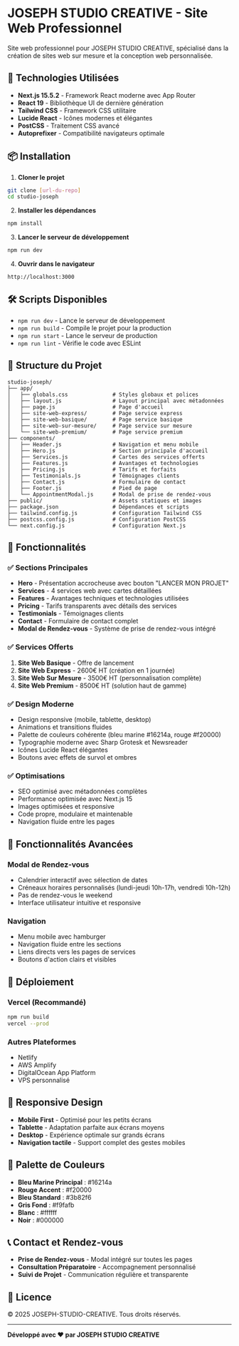 # JOSEPH STUDIO CREATIVE - Site Web Professionnel

Site web professionnel pour JOSEPH STUDIO CREATIVE, spécialisé dans la création de sites web sur mesure et la conception web personnalisée.

## 🚀 Technologies Utilisées

- **Next.js 15.5.2** - Framework React moderne avec App Router
- **React 19** - Bibliothèque UI de dernière génération
- **Tailwind CSS** - Framework CSS utilitaire
- **Lucide React** - Icônes modernes et élégantes
- **PostCSS** - Traitement CSS avancé
- **Autoprefixer** - Compatibilité navigateurs optimale

## 📦 Installation

1. **Cloner le projet**
```bash
git clone [url-du-repo]
cd studio-joseph
```

2. **Installer les dépendances**
```bash
npm install
```

3. **Lancer le serveur de développement**
```bash
npm run dev
```

4. **Ouvrir dans le navigateur**
```
http://localhost:3000
```

## 🛠️ Scripts Disponibles

- `npm run dev` - Lance le serveur de développement
- `npm run build` - Compile le projet pour la production
- `npm run start` - Lance le serveur de production
- `npm run lint` - Vérifie le code avec ESLint

## 📁 Structure du Projet

```
studio-joseph/
├── app/
│   ├── globals.css              # Styles globaux et polices
│   ├── layout.js                # Layout principal avec métadonnées
│   ├── page.js                  # Page d'accueil
│   ├── site-web-express/        # Page service express
│   ├── site-web-basique/        # Page service basique
│   ├── site-web-sur-mesure/     # Page service sur mesure
│   └── site-web-premium/        # Page service premium
├── components/
│   ├── Header.js                # Navigation et menu mobile
│   ├── Hero.js                  # Section principale d'accueil
│   ├── Services.js              # Cartes des services offerts
│   ├── Features.js              # Avantages et technologies
│   ├── Pricing.js               # Tarifs et forfaits
│   ├── Testimonials.js          # Témoignages clients
│   ├── Contact.js               # Formulaire de contact
│   ├── Footer.js                # Pied de page
│   └── AppointmentModal.js      # Modal de prise de rendez-vous
├── public/                      # Assets statiques et images
├── package.json                 # Dépendances et scripts
├── tailwind.config.js           # Configuration Tailwind CSS
├── postcss.config.js            # Configuration PostCSS
└── next.config.js               # Configuration Next.js
```

## 🎨 Fonctionnalités

### ✅ Sections Principales
- **Hero** - Présentation accrocheuse avec bouton "LANCER MON PROJET"
- **Services** - 4 services web avec cartes détaillées
- **Features** - Avantages techniques et technologies utilisées
- **Pricing** - Tarifs transparents avec détails des services
- **Testimonials** - Témoignages clients
- **Contact** - Formulaire de contact complet
- **Modal de Rendez-vous** - Système de prise de rendez-vous intégré

### ✅ Services Offerts
1. **Site Web Basique** - Offre de lancement
2. **Site Web Express** - 2600€ HT (création en 1 journée)
3. **Site Web Sur Mesure** - 3500€ HT (personnalisation complète)
4. **Site Web Premium** - 8500€ HT (solution haut de gamme)

### ✅ Design Moderne
- Design responsive (mobile, tablette, desktop)
- Animations et transitions fluides
- Palette de couleurs cohérente (bleu marine #16214a, rouge #f20000)
- Typographie moderne avec Sharp Grotesk et Newsreader
- Icônes Lucide React élégantes
- Boutons avec effets de survol et ombres

### ✅ Optimisations
- SEO optimisé avec métadonnées complètes
- Performance optimisée avec Next.js 15
- Images optimisées et responsive
- Code propre, modulaire et maintenable
- Navigation fluide entre les pages

## 🎯 Fonctionnalités Avancées

### Modal de Rendez-vous
- Calendrier interactif avec sélection de dates
- Créneaux horaires personnalisés (lundi-jeudi 10h-17h, vendredi 10h-12h)
- Pas de rendez-vous le weekend
- Interface utilisateur intuitive et responsive

### Navigation
- Menu mobile avec hamburger
- Navigation fluide entre les sections
- Liens directs vers les pages de services
- Boutons d'action clairs et visibles

## 🚀 Déploiement

### Vercel (Recommandé)
```bash
npm run build
vercel --prod
```

### Autres Plateformes
- Netlify
- AWS Amplify
- DigitalOcean App Platform
- VPS personnalisé

## 📱 Responsive Design

- **Mobile First** - Optimisé pour les petits écrans
- **Tablette** - Adaptation parfaite aux écrans moyens
- **Desktop** - Expérience optimale sur grands écrans
- **Navigation tactile** - Support complet des gestes mobiles

## 🎨 Palette de Couleurs

- **Bleu Marine Principal** : #16214a
- **Rouge Accent** : #f20000
- **Bleu Standard** : #3b82f6
- **Gris Fond** : #f9fafb
- **Blanc** : #ffffff
- **Noir** : #000000

## 📞 Contact et Rendez-vous

- **Prise de Rendez-vous** - Modal intégré sur toutes les pages
- **Consultation Préparatoire** - Accompagnement personnalisé
- **Suivi de Projet** - Communication régulière et transparente

## 📄 Licence

© 2025 JOSEPH-STUDIO-CREATIVE. Tous droits réservés.

---

**Développé avec ❤️ par JOSEPH STUDIO CREATIVE**
